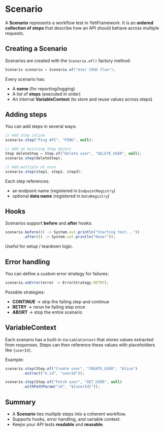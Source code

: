 # Scenario

A **Scenario** represents a workflow test in YetiFramework.
It is an **ordered collection of steps** that describe how an API should behave across multiple requests.

## Creating a Scenario

Scenarios are created with the `Scenario.of()` factory method:

```java
Scenario scenario = Scenario.of("User CRUD flow");
```

Every scenario has:
- A **name** (for reporting/logging)
- A list of **steps** (executed in order)
- An internal **VariableContext** (to store and reuse values across steps)

## Adding steps

You can add steps in several ways:

```js
// Add step inline
scenario.step("Ping API", "PING", null);

// Add an existing Step object
Step deleteStep = Step.of("Delete user", "DELETE_USER", null);
scenario.step(deleteStep);

// Add multiple at once
scenario.step(step1, step2, step3);
```

Each step references:
- an endpoint name (registered in `EndpointRegistry`)
- optional **data name** (registered in `DataRegistry`)

## Hooks

Scenarios support **before** and **after** hooks:

```javascript
scenario.before(() -> System.out.println("Starting test..."))
        .after(() -> System.out.println("Done!"));
```

Useful for setup / teardown logic.

## Error handling

You can define a custom error strategy for failures:

```javascript
scenario.onError(error -> ErrorStrategy.RETRY);
```

Possible strategies:
- **CONTINUE** → skip the failing step and continue
- **RETRY** → rerun he failing step once
- **ABORT** → stop the entire scenario

## VariableContext

Each scenario has a built-in `VariableContext` that stores values extracted from responses.
Steps can then reference these values with placeholders like `{userId}`.

Example:

```javascript
scenario.step(Step.of("Create user", "CREATE_USER", "Alice")
        .extract("$.id", "userId"));

scenario.step(Step.of("Fetch user", "GET_USER", null)
        .withPathParam("id", "${userId}"));
```

## Summary

- A **Scenario** ties multiple steps into a coherent workflow.
- Supports hooks, error handling, and variable context.
- Keeps your API tests **readable** and **reusable**.